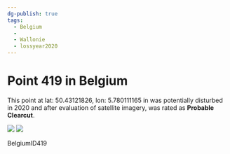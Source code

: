 ```yaml
---
dg-publish: true
tags:
  - Belgium
  - 
  - Wallonie
  - lossyear2020
---
```


# Point 419 in Belgium

This point at lat: 50.43121826, lon: 5.780111165 in  was potentially disturbed in 2020 and after evaluation of satellite imagery, was rated as **Probable Clearcut**.

<div class='juxtapose' data-showcredits='false'>
<img src='https://baserow-backend-production20240528124524339000000001.s3.amazonaws.com/user_files/69b9RpPtjA5yvXGDl0aPnDnwcos2TkpX_03db20874130c12b8f42cbf07057dd3783784e9c8cdc3692dcd0f0acadb42be7.png' data-label='September 2016' />
<img src='https://baserow-backend-production20240528124524339000000001.s3.amazonaws.com/user_files/e8iVyRnoflPL2gxm7Z4qsm9mAcYRPU70_0ed7cea2f046c2baaf3076c9ec3d6bf6cbe42d50ce451fc2c2f0b263c88dc785.png' data-label='March 2020' />
</div>

BelgiumID419